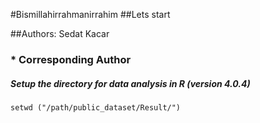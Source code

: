 #Bismillahirrahmanirrahim
##Lets start

##Authors: Sedat Kacar
### * Corresponding Author

##### Setup the directory for data analysis in R (version 4.0.4)
```setwd ("/path/public_dataset/Result/")```
